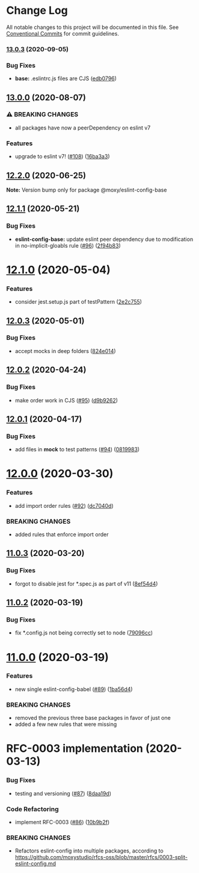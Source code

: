# Change Log

All notable changes to this project will be documented in this file.
See [Conventional Commits](https://conventionalcommits.org) for commit guidelines.

### [13.0.3](https://github.com/moxystudio/eslint-config/compare/v13.0.2...v13.0.3) (2020-09-05)


### Bug Fixes

* **base:** .eslintrc.js files are CJS ([edb0796](https://github.com/moxystudio/eslint-config/commit/edb0796a6c857a95a3be229dff737f4a69e92eff))



## [13.0.0](https://github.com/moxystudio/eslint-config/compare/v12.3.1...v13.0.0) (2020-08-07)


### ⚠ BREAKING CHANGES

* all packages have now a peerDependency on eslint v7

### Features

* upgrade to eslint v7! ([#108](https://github.com/moxystudio/eslint-config/issues/108)) ([16ba3a3](https://github.com/moxystudio/eslint-config/commit/16ba3a37c7e91c1ce6e4e7dd313c0c3cd9484ab2))



## [12.2.0](https://github.com/moxystudio/eslint-config/compare/v12.1.1...v12.2.0) (2020-06-25)

**Note:** Version bump only for package @moxy/eslint-config-base





## [12.1.1](https://github.com/moxystudio/eslint-config/compare/v12.1.0...v12.1.1) (2020-05-21)


### Bug Fixes

* **eslint-config-base:** update eslint peer dependency due to modification in no-implicit-gloabls rule ([#96](https://github.com/moxystudio/eslint-config/issues/96)) ([2f94b83](https://github.com/moxystudio/eslint-config/commit/2f94b837c72f525a4c1538ea56b9ba171bcf6340))





# [12.1.0](https://github.com/moxystudio/eslint-config/compare/v12.0.3...v12.1.0) (2020-05-04)


### Features

* consider jest.setup.js part of testPattern ([2e2c755](https://github.com/moxystudio/eslint-config/commit/2e2c755db2636a5369e22e4ccab4a8f31e787c56))





## [12.0.3](https://github.com/moxystudio/eslint-config/compare/v12.0.2...v12.0.3) (2020-05-01)


### Bug Fixes

* accept mocks in deep folders ([824e014](https://github.com/moxystudio/eslint-config/commit/824e0146180c3b96cc431c4055ba84c9887801a0))





## [12.0.2](https://github.com/moxystudio/eslint-config/compare/v12.0.1...v12.0.2) (2020-04-24)


### Bug Fixes

* make order work in CJS ([#95](https://github.com/moxystudio/eslint-config/issues/95)) ([d9b9262](https://github.com/moxystudio/eslint-config/commit/d9b9262c62de35775470a6d5e7b042d50dbe9c8f))





## [12.0.1](https://github.com/moxystudio/eslint-config/compare/v12.0.0...v12.0.1) (2020-04-17)


### Bug Fixes

* add files in __mock__ to test patterns ([#94](https://github.com/moxystudio/eslint-config/issues/94)) ([0819983](https://github.com/moxystudio/eslint-config/commit/0819983978df5161d05c607318882922311e3ea2))





# [12.0.0](https://github.com/moxystudio/eslint-config/compare/v11.0.3...v12.0.0) (2020-03-30)


### Features

* add import order rules ([#92](https://github.com/moxystudio/eslint-config/issues/92)) ([dc7040d](https://github.com/moxystudio/eslint-config/commit/dc7040d87292961f226bb5b64f6e164884ec2b73))


### BREAKING CHANGES

* added rules that enforce import order





## [11.0.3](https://github.com/moxystudio/eslint-config/compare/v11.0.2...v11.0.3) (2020-03-20)


### Bug Fixes

* forgot to disable jest for *.spec.js as part of v11 ([8ef54d4](https://github.com/moxystudio/eslint-config/commit/8ef54d4e8438be1764c1771580d29c0600efbddf))





## [11.0.2](https://github.com/moxystudio/eslint-config/compare/v11.0.1...v11.0.2) (2020-03-19)


### Bug Fixes

* fix *.config.js not being correctly set to node ([79096cc](https://github.com/moxystudio/eslint-config/commit/79096ccd0027872fb4c32c44cc3463ed290dbf02))





# [11.0.0](https://github.com/moxystudio/eslint-config/compare/v1.0.0...v11.0.0) (2020-03-19)


### Features

* new single eslint-config-babel ([#89](https://github.com/moxystudio/eslint-config/issues/89)) ([1ba56d4](https://github.com/moxystudio/eslint-config/commit/1ba56d4da96bcaae6e8450fd576f3afe60a77576))


### BREAKING CHANGES

* removed the previous three base packages in favor of just one
* added a few new rules that were missing






# RFC-0003 implementation (2020-03-13)


### Bug Fixes

* testing and versioning ([#87](https://github.com/moxystudio/eslint-config/issues/87)) ([8daa19d](https://github.com/moxystudio/eslint-config/commit/8daa19d491d8bade13da3c2f68edfdf311ea13aa))


### Code Refactoring

* implement RFC-0003 ([#86](https://github.com/moxystudio/eslint-config/issues/86)) ([10b9b2f](https://github.com/moxystudio/eslint-config/commit/10b9b2f771592248fb14fa7dbceb16b590046416))


### BREAKING CHANGES

* Refactors eslint-config into multiple packages,
according to https://github.com/moxystudio/rfcs-oss/blob/master/rfcs/0003-split-eslint-config.md
